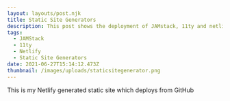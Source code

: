 ```yaml
---
layout: layouts/post.njk
title: Static Site Generators
description: This post shows the deployment of JAMstack, 11ty and netlify solution
tags:
  - JAMStack
  - 11ty
  - Netlify
  - Static Site Generators
date: 2021-06-27T15:14:12.473Z
thumbnail: /images/uploads/staticsitegenerator.png
---
```

This is my Netlify generated static site which deploys from GitHub